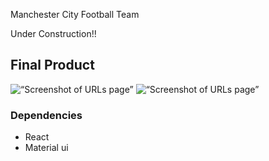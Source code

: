 Manchester City Football Team 

Under Construction!!

## Final Product
![“Screenshot of URLs page”]()
![“Screenshot of URLs page”]()


### Dependencies

* React
* Material ui
